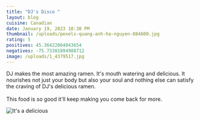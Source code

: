 ```yaml
---
title: "DJ's Disco "
layout: blog
cuisine: Canadian
date: January 19, 2023 10:30 PM
thumbnail: /uploads/pexels-quang-anh-ha-nguyen-884600.jpg
rating: 5
positives: 45.36422064043654
negatives: -75.73301894988712
image: /uploads/1_4379517.jpg
---
```

D﻿J makes the most amazing ramen. It's mouth watering and delicious. It nourishes not just your body but also your soul and nothing else can satisfy the craving of DJ's delicious ramen.
\
\
This food is so good it'll keep making you come back for more.

![It's a delicious](/uploads/pexels-prabal-pratap-singh-9609846.jpg "Delicious omnoms")